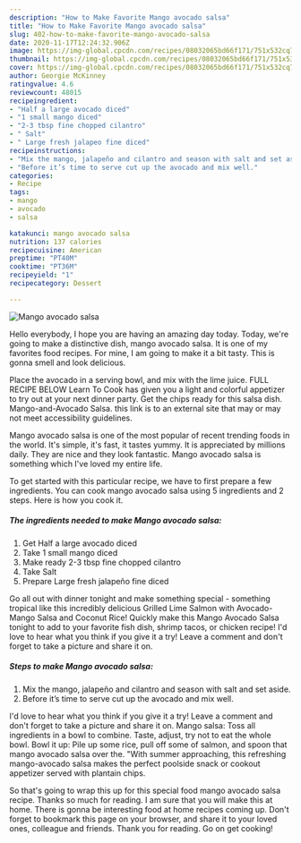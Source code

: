 ```yaml
---
description: "How to Make Favorite Mango avocado salsa"
title: "How to Make Favorite Mango avocado salsa"
slug: 402-how-to-make-favorite-mango-avocado-salsa
date: 2020-11-17T12:24:32.906Z
image: https://img-global.cpcdn.com/recipes/08032065bd66f171/751x532cq70/mango-avocado-salsa-recipe-main-photo.jpg
thumbnail: https://img-global.cpcdn.com/recipes/08032065bd66f171/751x532cq70/mango-avocado-salsa-recipe-main-photo.jpg
cover: https://img-global.cpcdn.com/recipes/08032065bd66f171/751x532cq70/mango-avocado-salsa-recipe-main-photo.jpg
author: Georgie McKinney
ratingvalue: 4.6
reviewcount: 48015
recipeingredient:
- "Half a large avocado diced"
- "1 small mango diced"
- "2-3 tbsp fine chopped cilantro"
- " Salt"
- " Large fresh jalapeo fine diced"
recipeinstructions:
- "Mix the mango, jalapeño and cilantro and season with salt and set aside."
- "Before it’s time to serve cut up the avocado and mix well."
categories:
- Recipe
tags:
- mango
- avocado
- salsa

katakunci: mango avocado salsa 
nutrition: 137 calories
recipecuisine: American
preptime: "PT40M"
cooktime: "PT36M"
recipeyield: "1"
recipecategory: Dessert

---
```



![Mango avocado salsa](https://img-global.cpcdn.com/recipes/08032065bd66f171/751x532cq70/mango-avocado-salsa-recipe-main-photo.jpg)

Hello everybody, I hope you are having an amazing day today. Today, we're going to make a distinctive dish, mango avocado salsa. It is one of my favorites food recipes. For mine, I am going to make it a bit tasty. This is gonna smell and look delicious.

Place the avocado in a serving bowl, and mix with the lime juice. FULL RECIPE BELOW Learn To Cook has given you a light and colorful appetizer to try out at your next dinner party. Get the chips ready for this salsa dish. Mango-and-Avocado Salsa. this link is to an external site that may or may not meet accessibility guidelines.

Mango avocado salsa is one of the most popular of recent trending foods in the world. It's simple, it's fast, it tastes yummy. It is appreciated by millions daily. They are nice and they look fantastic. Mango avocado salsa is something which I've loved my entire life.


To get started with this particular recipe, we have to first prepare a few ingredients. You can cook mango avocado salsa using 5 ingredients and 2 steps. Here is how you cook it.

<!--inarticleads1-->

##### The ingredients needed to make Mango avocado salsa:

1. Get Half a large avocado diced
1. Take 1 small mango diced
1. Make ready 2-3 tbsp fine chopped cilantro
1. Take  Salt
1. Prepare  Large fresh jalapeño fine diced


Go all out with dinner tonight and make something special - something tropical like this incredibly delicious Grilled Lime Salmon with Avocado-Mango Salsa and Coconut Rice! Quickly make this Mango Avocado Salsa tonight to add to your favorite fish dish, shrimp tacos, or chicken recipe! I&#39;d love to hear what you think if you give it a try! Leave a comment and don&#39;t forget to take a picture and share it on. 

<!--inarticleads2-->

##### Steps to make Mango avocado salsa:

1. Mix the mango, jalapeño and cilantro and season with salt and set aside.
1. Before it’s time to serve cut up the avocado and mix well.


I&#39;d love to hear what you think if you give it a try! Leave a comment and don&#39;t forget to take a picture and share it on. Mango salsa: Toss all ingredients in a bowl to combine. Taste, adjust, try not to eat the whole bowl. Bowl it up: Pile up some rice, pull off some of salmon, and spoon that mango avocado salsa over the. &#34;With summer approaching, this refreshing mango-avocado salsa makes the perfect poolside snack or cookout appetizer served with plantain chips. 

So that's going to wrap this up for this special food mango avocado salsa recipe. Thanks so much for reading. I am sure that you will make this at home. There is gonna be interesting food at home recipes coming up. Don't forget to bookmark this page on your browser, and share it to your loved ones, colleague and friends. Thank you for reading. Go on get cooking!
